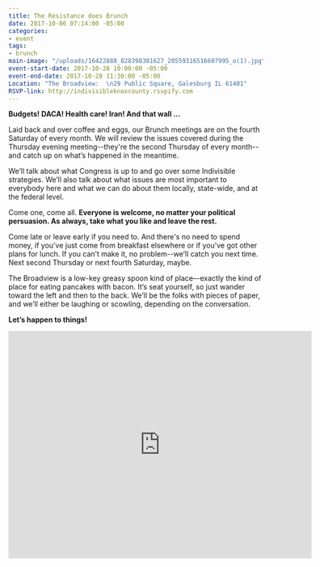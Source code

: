 ```yaml
---
title: The Resistance does Brunch
date: 2017-10-06 07:14:00 -05:00
categories:
- event
tags:
- brunch
main-image: "/uploads/16422888_828398301627_20559316516607995_o(1).jpg"
event-start-date: 2017-10-28 10:00:00 -05:00
event-end-date: 2017-10-28 11:30:00 -05:00
Location: "The Broadview:  \n29 Public Square, Galesburg IL 61401"
RSVP-link: http://indivisibleknoxcounty.rsvpify.com
---
```


**Budgets! DACA! Health care! Iran! And that wall …**

Laid back and over coffee and eggs, our Brunch meetings are on the fourth Saturday of every month. We will review the issues covered during the Thursday evening meeting--they're the second Thursday of every month--and catch up on what’s happened in the meantime.

We’ll talk about what Congress is up to and go over some Indivisible strategies. We’ll also talk about what issues are most important to everybody here and what we can do about them locally, state-wide, and at the federal level. 

Come one, come all. **Everyone is welcome, no matter your political persuasion. As always, take what you like and leave the rest.**

Come late or leave early if you need to. And there's no need to spend money, if you’ve just come from breakfast elsewhere or if you’ve got other plans for lunch. If you can’t make it, no problem--we’ll catch you next time. Next second Thursday or next fourth Saturday, maybe.

The Broadview is a low-key greasy spoon kind of place–-exactly the kind of place for eating pancakes with bacon. It’s seat yourself, so just wander toward the left and then to the back. We’ll be the folks with pieces of paper, and we’ll either be laughing or scowling, depending on the conversation.

**Let’s happen to things!**



<iframe src="https://www.google.com/maps/embed?pb=!1m18!1m12!1m3!1d3013.5200871436064!2d-90.3740991845878!3d40.94818407930686!2m3!1f0!2f0!3f0!3m2!1i1024!2i768!4f13.1!3m3!1m2!1s0x87e1be08afcec89d%3A0xce4691f8d4339a03!2sBroadview+Restaurant+%26+Lounge!5e0!3m2!1sen!2sus!4v1508634566264" width="600" height="450" frameborder="0" style="border:0" allowfullscreen></iframe>